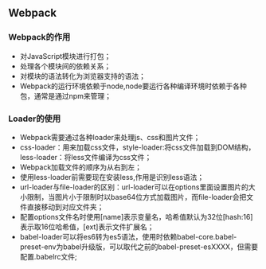 ## Webpack

### Webpack的作用
- 对JavaScript模块进行打包；
- 处理各个模块间的依赖关系；
- 对模块的语法转化为浏览器支持的语法；
- Webpack的运行环境依赖于node,node要运行各种编译环境时依赖于各种包，通常是通过npm来管理；

### Loader的使用
- Webpack需要通过各种loader来处理js、css和图片文件；
- css-loader：用来加载css文件，style-loader:将css文件加载到DOM结构，less-loader：将less文件编译为css文件；
- Webpack加载文件的顺序为从右到左；
- 使用less-loader前需要现在安装less,作用是识别less语法；
- url-loader与file-loader的区别：url-loader可以在options里面设置图片的大小限制，当图片小于限制时以base64位方式加载图片，而file-loader会把文件直接移动到对应文件夹；
- 配置options文件名时使用[name]表示变量名，哈希值默认为32位[hash:16]表示取16位哈希值，[ext]表示文件扩展名；
- babel-loader可以将es6转为es5语法，使用时依赖babel-core.babel-preset-env为babel升级版，可以取代之前的babel-preset-esXXXX，但需要配置.babelrc文件;